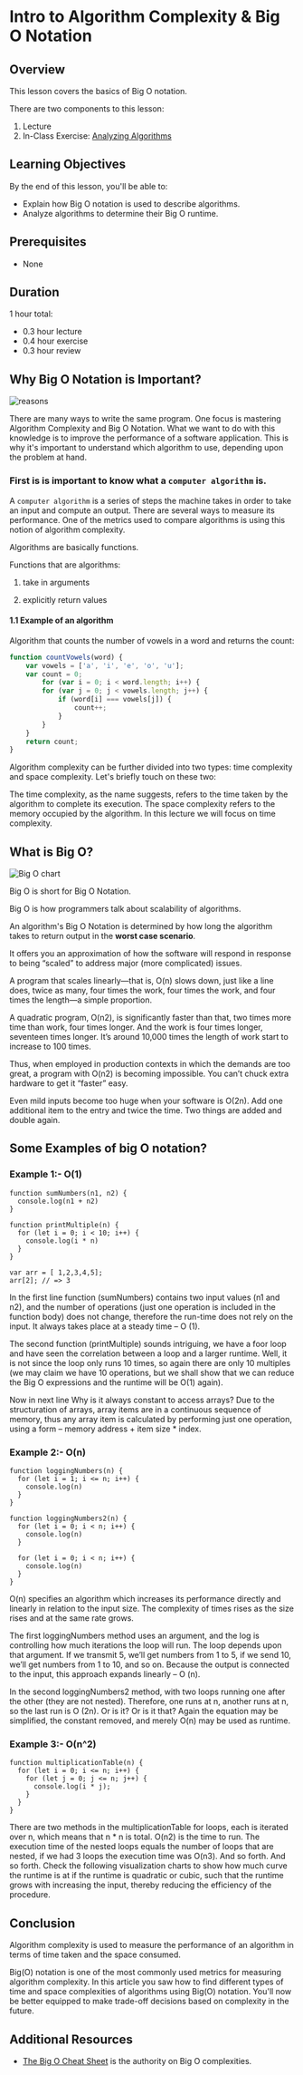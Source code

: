 # Intro to Algorithm Complexity & Big O Notation

## Overview
This lesson covers the basics of Big O notation.

There are two components to this lesson:
1. Lecture
2. In-Class Exercise: [Analyzing Algorithms](Big-O-Exercises.md)

## Learning Objectives
By the end of this lesson, you'll be able to:
- Explain how Big O notation is used to describe algorithms.
- Analyze algorithms to determine their Big O runtime.

## Prerequisites
* None

## Duration
1 hour total:
* 0.3 hour lecture
* 0.4 hour exercise 
* 0.3 hour review

## Why Big O Notation is Important?
![reasons](https://image.slidesharecdn.com/9-bigonotation-150305170945-conversion-gate01/95/9-big-onotation-11-638.jpg?cb=1425597049)

There are many ways to write the same program. 
One focus is mastering Algorithm Complexity and Big O Notation. 
What we want to do with this knowledge is to improve the performance of a software application. This is why it's important to understand which algorithm to use, depending upon the problem at hand.

### First is is important to know what a `computer algorithm` is. 
A `computer algorithm` is a series of steps the machine takes in order to take an input and compute an output. There are several ways to measure its performance. One of the metrics used to compare algorithms is using this notion of algorithm complexity.

Algorithms are basically functions.

Functions that are algorithms:

1. take in arguments

2. explicitly return values

#### 1.1 Example of an algorithm

Algorithm that counts the number of vowels in a word and returns the count:

```js
function countVowels(word) {
    var vowels = ['a', 'i', 'e', 'o', 'u'];
    var count = 0;
		for (var i = 0; i < word.length; i++) {
        for (var j = 0; j < vowels.length; j++) {
            if (word[i] === vowels[j]) {
                count++;
            }
        }
    }
    return count;
}

```

Algorithm complexity can be further divided into two types: time complexity and space complexity. Let's briefly touch on these two:

The time complexity, as the name suggests, refers to the time taken by the algorithm to complete its execution.
The space complexity refers to the memory occupied by the algorithm. In this lecture we will focus on time complexity. 

## What is Big O? 

![Big O chart](https://www.freecodecamp.org/news/content/images/2021/06/1_KfZYFUT2OKfjekJlCeYvuQ.jpeg)

Big O is short for Big O Notation.

Big O is how programmers talk about scalability of algorithms.

An algorithm's Big O Notation is determined by how long the algorithm takes to return output in the **worst case scenario**.

It offers you an approximation of how the software will respond in response to being “scaled” to address major (more complicated) issues.

A program that scales linearly—that is, O(n) slows down, just like a line does, twice as many, four times the work, four times the work, and four times the length—a simple proportion.

A quadratic program, O(n2), is significantly faster than that, two times more time than work, four times longer. And the work is four times longer, seventeen times longer. It’s around 10,000 times the length of work start to increase to 100 times.

Thus, when employed in production contexts in which the demands are too great, a program with O(n2) is becoming impossible. You can’t chuck extra hardware to get it “faster” easy.

Even mild inputs become too huge when your software is O(2n). Add one additional item to the entry and twice the time. Two things are added and double again.


## Some Examples of big O notation?

### Example 1:- O(1)
```
function sumNumbers(n1, n2) {
  console.log(n1 + n2)
}

function printMultiple(n) {
  for (let i = 0; i < 10; i++) {
    console.log(i * n)
  }
}

var arr = [ 1,2,3,4,5];
arr[2]; // => 3
```

In the first line function (sumNumbers) contains two input values (n1 and n2), and the number of operations (just one operation is included in the function body) does not change, therefore the run-time does not rely on the input. It always takes place at a steady time – O (1).

The second function (printMultiple) sounds intriguing, we have a foor loop and have seen the correlation between a loop and a larger runtime. Well, it is not since the loop only runs 10 times, so again there are only 10 multiples (we may claim we have 10 operations, but we shall show that we can reduce the Big O expressions and the runtime will be O(1) again).

Now in next line Why is it always constant to access arrays? Due to the structuration of arrays, array items are in a continuous sequence of memory, thus any array item is calculated by performing just one operation, using a form – memory address + item size * index.

### Example 2:- O(n)

```
function loggingNumbers(n) {
  for (let i = 1; i <= n; i++) {
    console.log(n)
  }
}

function loggingNumbers2(n) {
  for (let i = 0; i < n; i++) {
    console.log(n)
  }

  for (let i = 0; i < n; i++) {
    console.log(n)
  }
}
```

O(n) specifies an algorithm which increases its performance directly and linearly in relation to the input size. The complexity of times rises as the size rises and at the same rate grows.

The first loggingNumbers method uses an argument, and the log is controlling how much iterations the loop will run. The loop depends upon that argument. If we transmit 5, we’ll get numbers from 1 to 5, if we send 10, we’ll get numbers from 1 to 10, and so on. Because the output is connected to the input, this approach expands linearly – O (n).

In the second loggingNumbers2 method, with two loops running one after the other (they are not nested). Therefore, one runs at n, another runs at n, so the last run is O (2n). Or is it? Or is it that? Again the equation may be simplified, the constant removed, and merely O(n) may be used as runtime.

### Example 3:- O(n^2)

```
function multiplicationTable(n) {
  for (let i = 0; i <= n; i++) {
    for (let j = 0; j <= n; j++) {
      console.log(i * j);
    }
  }
}
```

There are two methods in the multiplicationTable for loops, each is iterated over n, which means that n * n is total. O(n2) is the time to run. The execution time of the nested loops equals the number of loops that are nested, if we had 3 loops the execution time was O(n3). And so forth. And so forth. Check the following visualization charts to show how much curve the runtime is at if the runtime is quadratic or cubic, such that the runtime grows with increasing the input, thereby reducing the efficiency of the procedure.

## Conclusion
Algorithm complexity is used to measure the performance of an algorithm in terms of time taken and the space consumed.

Big(O) notation is one of the most commonly used metrics for measuring algorithm complexity. In this article you saw how to find different types of time and space complexities of algorithms using Big(O) notation. You'll now be better equipped to make trade-off decisions based on complexity in the future.




## Additional Resources
- [The Big O Cheat Sheet](http://bigocheatsheet.com/) is the authority on Big O complexities.
